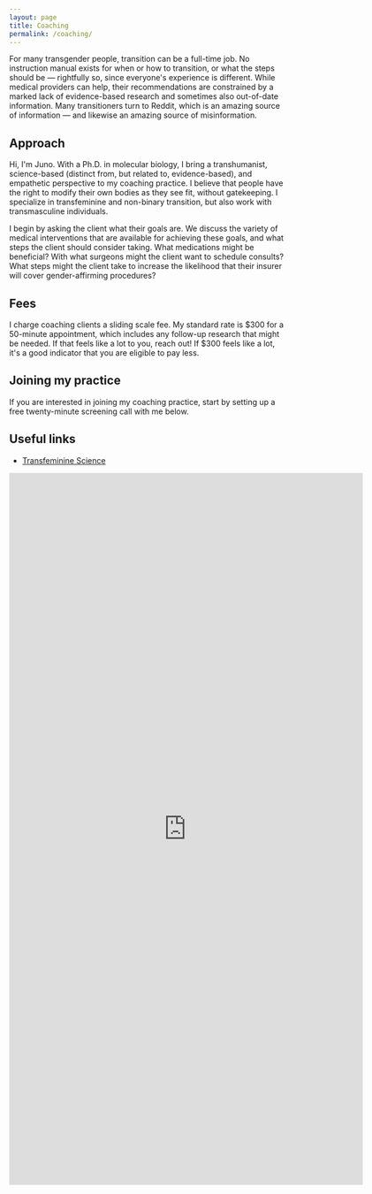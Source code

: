 ```yaml
---
layout: page
title: Coaching
permalink: /coaching/
---
```


For many transgender people, transition can be a full-time job. No instruction manual exists for when or how to transition, or what the steps should be &mdash; rightfully so, since everyone's experience is different. While medical providers can help, their recommendations are constrained by a marked lack of evidence-based research and sometimes also out-of-date information. Many transitioners turn to Reddit, which is an amazing source of information &mdash; and likewise an amazing source of misinformation.

<!--img alt="Futuristic headshot of Juno, who has bright red hair, a septum piercing, and symmetric vertical labret lip piercings. They are wearing a red and orange crop top, a leather shrug, an ankh necklace, and a black skirt. Juno is partially backlit by a neon display in a window which includes the word 'open.'" src="/assets/images/cyberpunk.jpg" style="width:50%" align="right" /-->

## Approach

Hi, I'm Juno. With a Ph.D. in molecular biology, I bring a transhumanist, science-based (distinct from, but related to, evidence-based), and empathetic perspective to my coaching practice. I believe that people have the right to modify their own bodies as they see fit, without gatekeeping. I specialize in transfeminine and non-binary transition, but also work with transmasculine individuals.

I begin by asking the client what their goals are. We discuss the variety of medical interventions that are available for achieving these goals, and what steps the client should consider taking. What medications might be beneficial? With what surgeons might the client want to schedule consults? What steps might the client take to increase the likelihood that their insurer will cover gender-affirming procedures?

## Fees

I charge coaching clients a sliding scale fee. My standard rate is $300 for a 50-minute appointment, which includes any follow-up research that might be needed. If that feels like a lot to you, reach out! If $300 feels like a lot, it's a good indicator that you are eligible to pay less.

## Joining my practice

If you are interested in joining my coaching practice, start by setting up a free twenty-minute screening call with me below.

## Useful links

* [Transfeminine Science](https://transfemscience.org)


<iframe src="https://docs.google.com/forms/d/e/1FAIpQLSetrIS5PwD_UMV6MffdTvZFgp4iPrakCWJSlsS4SBQv6YWuwA/viewform?embedded=true" width="640" height="1288" frameborder="0" marginheight="0" marginwidth="0">Loading…</iframe>

